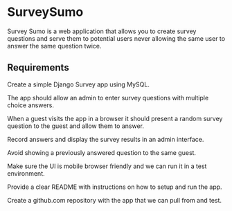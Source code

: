 # SurveySumo

Survey Sumo is a web application that allows you to create survey questions and serve them to potential users never allowing the same user to answer the same question twice.

## Requirements

Create a simple Django Survey app using MySQL.

The app should allow an admin to enter survey questions with multiple choice answers.

When a guest visits the app in a browser it should present a random survey question to the guest and allow them to answer.

Record answers and display the survey results in an admin interface.

Avoid showing a previously answered question to the same guest.

Make sure the UI is mobile browser friendly and we can run it in a test environment.

Provide a clear README with instructions on how to setup and run the app.

Create a github.com repository with the app that we can pull from and test.
